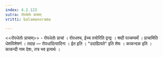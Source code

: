 ```yaml
---
index: 4.2.123
sutra: रोपधेतोः प्राचाम्
vritti: balamanorama

---
```

<<रोपधेतोः प्राचाम्>> - रोपधेतोः प्राचां । रोपधश्च, ईच्च तयोरिति द्वन्द्वः । षष्ठी पञ्चम्यर्थे । प्राचामिति धेशविशेषणं । तदाह — रोपधादित्यादिना । ईत इति । "उदाह्यियते" इति शेषः । काकन्दक इति । काकन्दी नाम देशः, तत्र भव इत्यर्थः । 